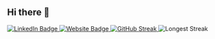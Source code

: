## Hi there 👋

<a href="www.linkedin.com/in/raghad-alsuwayhi-976b38307" title="LinkedIn Profile">
  <img src="https://img.shields.io/badge/LinkedIn-0077?style=for-the-badge&logo=linkedin&logoColor=white" alt="LinkedIn Badge"/>
</a>

<a href="https://raghadwebsite.netlify.app/" title="My Website">
  <img src="https://img.shields.io/badge/My%20Website-000000?style=for-the-badge&logo=About.me&logoColor=white" alt="Website Badge"/>
</a>

<a href="https://github.com/denvercoder1/github-readme-streak-stats" title="GitHub Streak Stats">
  <img src="https://streak-stats.demolab.com/?user=yourusername&theme=react&border=61dafb&hide_border=true" alt="GitHub Streak"/>
</a>
<img src="https://streak-stats.demolab.com/?user=yourusername&theme=react&border=61dafb&hide_border=true&mode=weekly" alt="Longest Streak"/>
